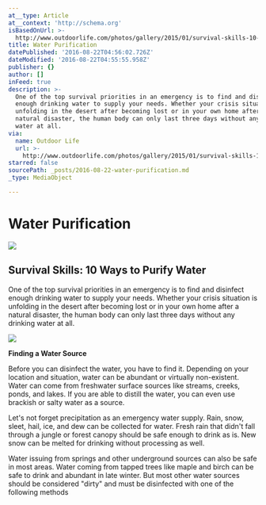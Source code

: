 ```yaml
---
at__type: Article
at__context: 'http://schema.org'
isBasedOnUrl: >-
  http://www.outdoorlife.com/photos/gallery/2015/01/survival-skills-10-ways-purify-water
title: Water Purification
datePublished: '2016-08-22T04:56:02.726Z'
dateModified: '2016-08-22T04:55:55.958Z'
publisher: {}
author: []
inFeed: true
description: >-
  One of the top survival priorities in an emergency is to find and disinfect
  enough drinking water to supply your needs. Whether your crisis situation is
  unfolding in the desert after becoming lost or in your own home after a
  natural disaster, the human body can only last three days without any drinking
  water at all.
via:
  name: Outdoor Life
  url: >-
    http://www.outdoorlife.com/photos/gallery/2015/01/survival-skills-10-ways-purify-water
starred: false
sourcePath: _posts/2016-08-22-water-purification.md
_type: MediaObject

---
```

# Water Purification

<article style=""><img src="http://www.outdoorlife.com/sites/outdoorlife.com/files/201501/intro.png" /><h1>Survival Skills: 10 Ways to Purify Water</h1><p>One of the top survival priorities in an emergency is to find and disinfect enough drinking water to supply your needs. Whether your crisis situation is unfolding in the desert after becoming lost or in your own home after a natural disaster, the human body can only last three days without any drinking water at all.</p></article>

![](https://the-grid-user-content.s3-us-west-2.amazonaws.com/cd9dcb26-5819-40b1-8df5-26024a49e6b9.png)

**Finding a Water Source**

Before you can disinfect the water, you have to find it. Depending on your location and situation, water can be abundant or virtually non-existent. Water can come from freshwater surface sources like streams, creeks, ponds, and lakes. If you are able to distill the water, you can even use brackish or salty water as a source.

Let's not forget precipitation as an emergency water supply. Rain, snow, sleet, hail, ice, and dew can be collected for water. Fresh rain that didn't fall through a jungle or forest canopy should be safe enough to drink as is. New snow can be melted for drinking without processing as well.

Water issuing from springs and other underground sources can also be safe in most areas. Water coming from tapped trees like maple and birch can be safe to drink and abundant in late winter. But most other water sources should be considered "dirty" and must be disinfected with one of the following methods